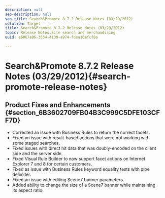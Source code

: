 ```yaml
---
description: null
seo-description: null
seo-title: Search&Promote 8.7.2 Release Notes (03/29/2012)
solution: Target
title: Search&Promote 8.7.2 Release Notes (03/29/2012)
topic: Release Notes,Site search and merchandising
uuid: e6067a96-3554-4139-a974-fdea16afcf0a

---
```


# Search&Promote 8.7.2 Release Notes (03/29/2012){#search-promote-release-notes}

## Product Fixes and Enhancements {#section_6B3602709FB04B3C999C5DFE103CFF7D}

* Corrected an issue with Business Rules to return the correct facets. 
* Fixed an issue with result-based actions that were not working with some staged searches. 
* Fixed issues with direct hit data that was doubly-encoded on the client side and the server side. 
* Fixed Visual Rule Builder to now support facet actions on Internet Explorer 7 and 8 for certain customers. 
* Fixed as issue with Business Rules keyword equality tests with pipe delimiter. 
* Fixed an issue with editing Scene7 banner parameters. 
* Added ability to change the size of a Scene7 banner while maintaining its aspect ratio.

